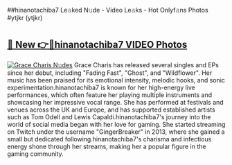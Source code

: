 ##hinanotachiba7 Le𝚊ked N𝚞de - Video Le𝚊ks - Hot Onlyf𝚊ns Photos #ytjkr (ytjkr)

# <h2><a href="https://mediaupload.pro?title=hinanotachiba7&ref=9FEB">🔗 New 👉🔴hinanotachiba7 VIDEO Photos</a></h2>

[![Grace Charis N𝚞des](https://i.imgur.com/rIISA9y.gif)](https://mediaupload.pro?title=hinanotachiba7&ref=9FEB)
Grace Charis has released several singles and EPs since her debut, including "Fading Fast", "Ghost", and "Wildflower". Her music has been praised for its emotional intensity, melodic hooks, and sonic experimentation.hinanotachiba7 is known for her high-energy live performances, which often feature her playing multiple instruments and showcasing her impressive vocal range. She has performed at festivals and venues across the UK and Europe, and has supported established artists such as Tom Odell and Lewis Capaldi.hinanotachiba7's journey into the world of social media began with her love for gaming. She started streaming on Twitch under the username "GingerBreaker" in 2013, where she gained a small but dedicated following.hinanotachiba7's charisma and infectious energy shone through her streams, making her a popular figure in the gaming community.